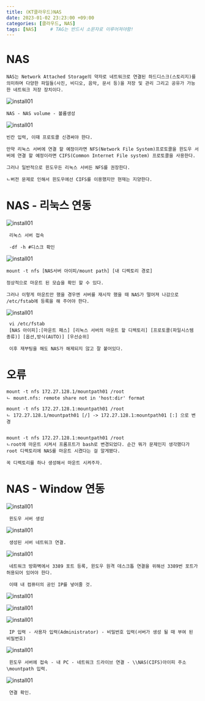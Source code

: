 ```yaml
---
title: (KT클라우드)NAS
date: 2023-01-02 23:23:00 +09:00
categories: [클라우드, NAS]
tags: [NAS]		# TAG는 반드시 소문자로 이루어져야함!
---
```


# NAS

```
NAS는 Network Attached Storage의 약자로 네트워크로 연결된 하드디스크(스토리지)를 의미하며 다양한 파일들(사진, 비디오, 음악, 문서 등)을 저장 및 관리 그리고 공유가 가능한 네트워크 저장 장치이다.
```

 ![install01](/assets/img/KTcoud/NAS/NAS01.png)

 ```
 NAS - NAS volume - 볼륨생성
 ```

 ![install01](/assets/img/KTcoud/NAS/NAS02.png)

 ```
 빈칸 입력, 이때 프로토콜 신경써야 한다.

 만약 리눅스 서버에 연결 할 예정이라면 NFS(Network File System)프로토콜을 윈도우 서버에 연결 할 예정이라면 CIFS(Common Internet File system) 프로토콜을 사용한다.

 그러나 일반적으로 윈도우든 리눅스 서버든 NFS를 권장한다.

 ㄴ버전 문제로 인해서 윈도우에선 CIFS를 이용했지만 현재는 지양한다.
 ```
 

# NAS - 리눅스 연동

![install01](/assets/img/KTcoud/NAS/NAS03.png)

```
 리눅스 서버 접속

 -df -h #디스크 확인
```
![install01](/assets/img/KTcoud/NAS/NAS04.png)

```
mount -t nfs [NAS서버 아이피/mount path] [내 디렉토리 경로] 

정상적으로 마운트 된 모습을 확인 할 수 있다.

그러나 이렇게 마운트만 했을 경우엔 서버를 재시작 했을 때 NAS가 떨어져 나감으로 /etc/fstab에 등록을 해 주어야 한다.
```

![install01](/assets/img/KTcoud/NAS/NAS05.png)

```
 vi /etc/fstab
 [NAS 아이피]:[마운트 패스] [리눅스 서버의 마운트 할 디렉토리] [프로토콜(파일시스템 종류)] [옵션,방식(AUTO)] [우선순위]

 이후 재부팅을 해도 NAS가 해제되지 않고 잘 붙어있다.
```

# 오류

```
mount -t nfs 172.27.128.1/mountpath01 /root
ㄴ mount.nfs: remote share not in 'host:dir' format

mount -t nfs 172.27.128.1:mountpath01 /root
ㄴ 172.27.128.1/mountpath01 [/] -> 172.27.128.1:mountpath01 [:] 으로 변경


mount -t nfs 172.27.128.1:mountpath01 /root
ㄴroot에 마운트 시켜서 프롬프트가 bash로 변경되었다. 순간 뭐가 문제인지 생각했다가 root 디렉토리에 NAS를 마운트 시켰다는 걸 알게됐다.

꼭 디렉토리를 하나 생성해서 마운트 시켜주자.
```

# NAS - Window 연동

![install01](/assets/img/KTcoud/NAS/NAS06.png)

```
 윈도우 서버 생성
```

![install01](/assets/img/KTcoud/NAS/NAS07.png)

```
 생성된 서버 네트워크 연결.
```

![install01](/assets/img/KTcoud/NAS/NAS08.png)

```
 네트워크 방화벽에서 3389 포트 등록, 윈도우 원격 데스크톱 연결을 위해선 3389번 포트가 허용되어 있어야 한다.

 이때 내 컴퓨터의 공인 IP를 넣어줄 것.
```

![install01](/assets/img/KTcoud/NAS/NAS09.png)

![install01](/assets/img/KTcoud/NAS/NAS10.png)

![install01](/assets/img/KTcoud/NAS/NAS11.png)

```
 IP 입력 - 사용자 입력(Administrator) - 비밀번호 입력(서버가 생성 될 때 부여 된 비밀번호)
```

![install01](/assets/img/KTcoud/NAS/NAS12.png)

```
 윈도우 서버에 접속 - 내 PC - 네트워크 드라이브 연결 - \\NAS(CIFS)아이피 주소\mountpath 입력.
```

![install01](/assets/img/KTcoud/NAS/NAS13.png)

```
 연결 확인.
```
